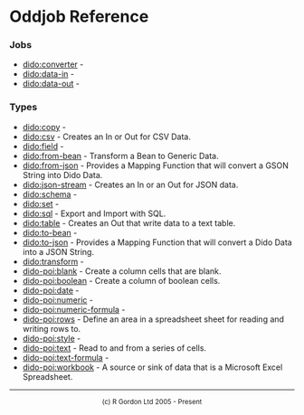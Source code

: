 # Oddjob Reference

### Jobs

- [dido:converter](dido/oddjob/util/DidoConverterJob.md) - 
- [dido:data-in](dido/oddjob/beanbus/DataInDriver.md) - 
- [dido:data-out](dido/oddjob/beanbus/DataOutDestination.md) - 

### Types

- [dido:copy](dido/oddjob/transform/ValueCopyFactory.md) - 
- [dido:csv](dido/csv/CsvDido.md) - Creates an In or Out for CSV Data.
- [dido:field](dido/oddjob/schema/SchemaFieldBean.md) - 
- [dido:from-bean](dido/oddjob/bean/FromBeanTransformer.md) - Transform a Bean to Generic Data.
- [dido:from-json](dido/json/FromJsonStringType.md) - Provides a Mapping Function that will convert a GSON String into Dido Data.
- [dido:json-stream](dido/json/JsonDido.md) - Creates an In or an Out for JSON data.
- [dido:schema](dido/oddjob/schema/SchemaBean.md) - 
- [dido:set](dido/oddjob/transform/ValueSetFactory.md) - 
- [dido:sql](dido/sql/SqlDido.md) - Export and Import with SQL.
- [dido:table](dido/text/TextTableDido.md) - Creates an Out that write data to a text table.
- [dido:to-bean](dido/oddjob/bean/ToBeanTransformer.md) - 
- [dido:to-json](dido/json/ToJsonStringType.md) - Provides a Mapping Function that will convert a Dido Data into a JSON String.
- [dido:transform](dido/oddjob/transform/Transform.md) - 
- [dido-poi:blank](dido/poi/layouts/BlankCell.md) - Create a column cells that are blank.
- [dido-poi:boolean](dido/poi/layouts/BooleanCell.md) - Create a column of boolean cells.
- [dido-poi:date](dido/poi/layouts/DateCell.md) - 
- [dido-poi:numeric](dido/poi/layouts/NumericCell.md) - 
- [dido-poi:numeric-formula](dido/poi/layouts/NumericFormulaCell.md) - 
- [dido-poi:rows](dido/poi/layouts/DataRows.md) - Define an area in a spreadsheet sheet for reading and writing rows to.
- [dido-poi:style](dido/poi/style/StyleBean.md) - 
- [dido-poi:text](dido/poi/layouts/TextCell.md) - Read to and from a series of cells.
- [dido-poi:text-formula](dido/poi/layouts/TextFormulaCell.md) - 
- [dido-poi:workbook](dido/poi/data/PoiWorkbook.md) - A source or sink of data that is a Microsoft Excel Spreadsheet.

-----------------------

<div style='font-size: smaller; text-align: center;'>(c) R Gordon Ltd 2005 - Present</div>
